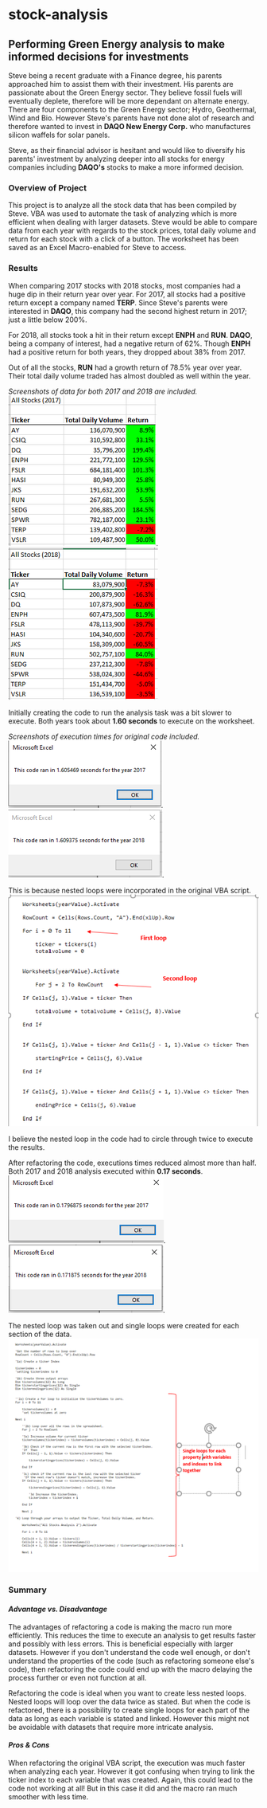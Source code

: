 # stock-analysis
## Performing Green Energy analysis to make informed decisions for investments

Steve being a recent graduate with a Finance degree, his parents approached him to assist them with their investment.  His parents are passionate about the Green Energy sector.  They believe fossil fuels will eventually deplete, therefore will be more dependant on alternate energy.  There are four components to the Green Energy sector; Hydro, Geothermal, Wind and Bio.  However Steve's parents have not done alot of research and therefore wanted to invest in **DAQO New Energy Corp.** who manufactures silicon waffels for solar panels.

Steve, as their financial advisor is hesitant and would like to diversify his parents' investment by analyzing deeper into all stocks for energy companies including **DAQO's** stocks to make a more informed decision.


### Overview of Project

This project is to analyze all the stock data that has been compiled by Steve.  VBA was used to automate the task of analyzing which is more efficient when dealing with larger datasets.  Steve would be able to compare data from each year with regards to the stock prices, total daily volume and return for each stock with a click of a button.  The worksheet has been saved as an Excel Macro-enabled for Steve to access.  


### Results

When comparing 2017 stocks with 2018 stocks, most companies had a huge dip in their return year over year.  For 2017, all stocks had a positive return except a company named **TERP**.  Since Steve's parents were interested in **DAQO**, this company had the second highest return in 2017; just a little below 200%.

For 2018, all stocks took a hit in their return except **ENPH** and **RUN**.  **DAQO**, being a company of interest, had a negative return of 62%.  Though **ENPH** had a positive return for both years, they dropped about 38% from 2017.  

Out of all the stocks, **RUN** had a growth return of 78.5% year over year.  Their total daily volume traded has almost doubled as well within the year.

*Screenshots of data for both 2017 and 2018 are included.  
![2017_stock_analysis](https://github.com/taranahassan/stock-analysis/blob/main/2017_stock_analysis.png?raw=true).  ![2018_stock_analysis](https://github.com/taranahassan/stock-analysis/blob/main/2018_stock_analysis.png?raw=true)* 


Initially creating the code to run the analysis task was a bit slower to execute.  Both years took about **1.60 seconds** to execute on the worksheet.  

*Screenshots of execution times for original code included.  
![green_stocks_2017](https://github.com/taranahassan/stock-analysis/blob/main/green_stocks_2017.png?raw=true).  ![green_stocks_2018](https://github.com/taranahassan/stock-analysis/blob/main/green_stocks_2018.png?raw=true).*  

This is because nested loops were incorporated in the original VBA script.  
![Original_VBA_script](https://github.com/taranahassan/stock-analysis/blob/main/Original_VBA_script.png?raw=true)

I believe the nested loop in the code had to circle through twice to execute the results.

After refactoring the code, executions times reduced almost more than half.  Both 2017 and 2018 analysis executed within **0.17 seconds**.  
*![VBA_Challenge_2017](https://github.com/taranahassan/stock-analysis/blob/main/VBA_Challenge_2017.png?raw=true).  ![VBA_Challenge_2018](https://github.com/taranahassan/stock-analysis/blob/main/VBA_Challenge_2018.png?raw=true).*  

The nested loop was taken out and single loops were created for each section of the data.
![Refactored_VBA_script](https://github.com/taranahassan/stock-analysis/blob/main/Refactored_VBA_script.png?raw=true)


### Summary

#### *_Advantage vs. Disadvantage_*
The advantages of refactoring a code is making the macro run more efficiently.  This reduces the time to execute an analysis to get results faster and possibly with less errors.  This is beneficial especially with larger datasets.  However if you don't understand the code well enough, or don't understand the properties of the code (such as refactoring someone else's code), then refactoring the code could end up with the macro delaying the process further or even not function at all.  

Refactoring the code is ideal when you want to create less nested loops.  Nested loops will loop over the data twice as stated.  But when the code is refactored, there is a possibility to create single loops for each part of the data as long as each variable is stated and linked.  However this might not be avoidable with datasets that require more intricate analysis.

#### *_Pros & Cons_*
When refactoring the original VBA script, the execution was much faster when analyzing each year.  However it got confusing when trying to link the ticker index to each variable that was created.  Again, this could lead to the code not working at all!  But in this case it did and the macro ran much smoother with less time.  
